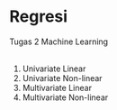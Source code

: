 # Regresi
Tugas 2 Machine Learning
<br/>
<br/>
<ol>
  <li> Univariate Linear </li>
  <li> Univariate Non-linear </li>
  <li> Multivariate Linear </li>
  <li> Multivariate Non-linear </li>
</ol>
